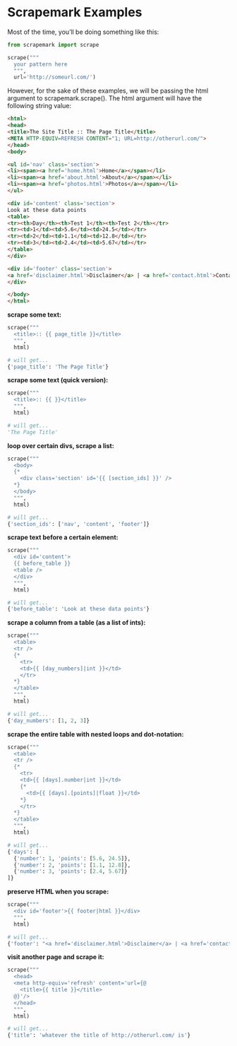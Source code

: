 
# Scrapemark Examples

Most of the time, you’ll be doing something like this:

```py
from scrapemark import scrape

scrape("""
  your pattern here
  """,
  url='http://someurl.com/')
```

However, for the sake of these examples, we will be passing the html argument to scrapemark.scrape(). The html argument will have the following string value:

```html
<html>
<head>
<title>The Site Title :: The Page Title</title>
<META HTTP-EQUIV=REFRESH CONTENT="1; URL=http://otherurl.com/">
</head>
<body>

<ul id='nav' class='section'>
<li><span><a href='home.html'>Home</a></span></li>
<li><span><a href='about.html'>About</a></span></li>
<li><span><a href='photos.html'>Photos</a></span></li>
</ul>

<div id='content' class='section'>
Look at these data points
<table>
<tr><th>Day</th><th>Test 1</th><th>Test 2</th></tr>
<tr><td>1</td><td>5.6</td><td>24.5</td></tr>
<tr><td>2</td><td>1.1</td><td>12.8</td></tr>
<tr><td>3</td><td>2.4</td><td>5.67</td></tr>
</table>
</div>

<div id='footer' class='section'>
<a href='disclaimer.html'>Disclaimer</a> | <a href='contact.html'>Contact</a>
</div>

</body>
</html>
```

**scrape some text:**

```py
scrape("""
  <title>:: {{ page_title }}</title>
  """,
  html)

# will get...
{'page_title': 'The Page Title'}
```

**scrape some text (quick version):**

```py
scrape("""
  <title>:: {{ }}</title>
  """,
  html)

# will get...
'The Page Title'
```

**loop over certain divs, scrape a list:**

```py
scrape("""
  <body>
  {*
    <div class='section' id='{{ [section_ids] }}' />
  *}
  </body>
  """,
  html)

# will get...
{'section_ids': ['nav', 'content', 'footer']}
```

**scrape text before a certain element:**

```py
scrape("""
  <div id='content'>
  {{ before_table }}
  <table />
  </div>
  """,
  html)

# will get...
{'before_table': 'Look at these data points'}
```

**scrape a column from a table (as a list of ints):**

```py
scrape("""
  <table>
  <tr />
  {*
    <tr>
    <td>{{ [day_numbers]|int }}</td>
    </tr>
  *}
  </table>
  """,
  html)

# will get...
{'day_numbers': [1, 2, 3]}
```

**scrape the entire table with nested loops and dot-notation:**

```py
scrape("""
  <table>
  <tr />
  {*
    <tr>
    <td>{{ [days].number|int }}</td>
    {*
      <td>{{ [days].[points]|float }}</td>
    *}
    </tr>
  *}
  </table>
  """,
  html)

# will get...
{'days': [
  {'number': 1, 'points': [5.6, 24.5]},
  {'number': 2, 'points': [1.1, 12.8]},
  {'number': 3, 'points': [2.4, 5.67]}
]}
```

**preserve HTML when you scrape:**

```py
scrape("""
  <div id='footer'>{{ footer|html }}</div>
  """,
  html)

# will get...
{'footer': "<a href='disclaimer.html'>Disclaimer</a> | <a href='contact.html'>Contact</a>"}
```

**visit another page and scrape it:**

```py
scrape("""
  <head>
  <meta http-equiv='refresh' content='url={@
    <title>{{ title }}</title>
  @}'/>
  </head>
  """,
  html)

# will get...
{'title': 'whatever the title of http://otherurl.com/ is'}
```